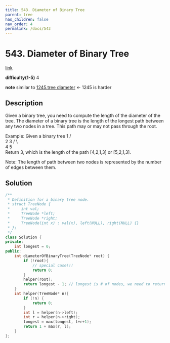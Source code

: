 ```yaml
---
title: 543. Diameter of Binary Tree
parent: tree
has_children: false
nav_order: 4
permalink: /docs/543
---
```

# 543. Diameter of Binary Tree
[link](https://leetcode.com/problems/diameter-of-binary-tree/submissions/)

**difficulty(1-5)**
4

**note**
similar to [1245.tree diameter](/docs/1245) <- 1245 is harder

## Description
Given a binary tree, you need to compute the length of the diameter of the tree. The diameter of a binary tree is the length of the longest path between any two nodes in a tree. This path may or may not pass through the root.

Example:
Given a binary tree
          1
         / \
        2   3
       / \     
      4   5    
Return 3, which is the length of the path [4,2,1,3] or [5,2,1,3].

Note: The length of path between two nodes is represented by the number of edges between them.

## Solution
```c++
/**
 * Definition for a binary tree node.
 * struct TreeNode {
 *     int val;
 *     TreeNode *left;
 *     TreeNode *right;
 *     TreeNode(int x) : val(x), left(NULL), right(NULL) {}
 * };
 */
class Solution {
private: 
    int longest = 0;
public:
    int diameterOfBinaryTree(TreeNode* root) {
        if (!root){
            // special case!!!
            return 0;
        }
        helper(root);
        return longest - 1; // longest is # of nodes, we need to return length = longest - 1
    }
    int helper(TreeNode* n){
        if (!n) {
            return 0;
        }
        int l = helper(n->left);
        int r = helper(n->right);
        longest = max(longest, l+r+1);
        return 1 + max(r, l);
    }
};
```